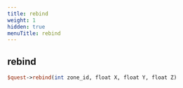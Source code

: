 ```yaml
---
title: rebind
weight: 1
hidden: true
menuTitle: rebind
---
```

## rebind
```perl
$quest->rebind(int zone_id, float X, float Y, float Z)
```